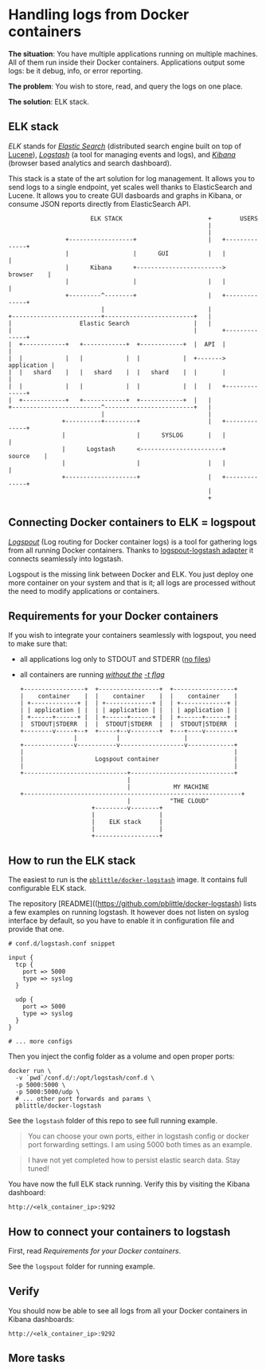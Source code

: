 Handling logs from Docker containers
====================

**The situation**: You have multiple applications running on multiple machines. All of them run inside their Docker containers. Applications output some logs: be it debug, info, or error reporting.

**The problem**: You wish to store, read, and query the logs on one place.

**The solution**: ELK stack.

ELK stack
---------

*ELK* stands for
[*Elastic Search*](https://github.com/elastic/elasticsearch) (distributed search engine built on top of [Lucene](https://lucene.apache.org/)),
[*Logstash*](http://logstash.net/) (a tool for managing events and logs),
and [*Kibana*](https://github.com/elastic/kibana) (browser based analytics and search dashboard).

This stack is a state of the art solution for log management. It allows you to send logs to a single endpoint, yet scales well thanks to ElasticSearch and Lucene. It allows you to create GUI dasboards and graphs in Kibana, or consume JSON reports directly from ElasticSearch API.


                           ELK STACK                        +        USERS
                                                            |
                                                            |
                    +------------------+                    |   +--------------+
                    |                  |      GUI           |   |              |
                    |      Kibana      +------------------------>   browser    |
                    |                  |                    |   |              |
                    +---------^--------+                    |   +--------------+
                              |                             |
    +-------------------------+-------------------------+   |
    |                   Elastic Search                  |   |
    |                                                   |       +--------------+
    |  +------------+   +------------+  +------------+  |  API  |              |
    |  |            |   |            |  |            |  +------->  application |
    |  |   shard    |   |   shard    |  |   shard    |  |       |              |
    |  |            |   |            |  |            |  |   |   +--------------+
    |  +------------+   +------------+  +------------+  |   |
    +-------------------------^-------------------------+   |
                              |                             |
                   +----------+---------+                   |   +--------------+
                   |                    |      SYSLOG       |   |              |
                   |      Logstash      <-----------------------+    source    |
                   |                    |                   |   |              |
                   +--------------------+                   |   +--------------+
                                                            |
                                                            +


Connecting Docker containers to ELK = logspout
--------------

[*Logspout*](https://github.com/gliderlabs/logspout) (Log routing for Docker container logs) is a tool for gathering logs from all running Docker containers. Thanks to [logspout-logstash adapter](https://github.com/looplab/logspout-logstash) it connects seamlessly into logstash.

Logspout is the missing link between Docker and ELK. You just deploy one more container on your system and that is it; all logs are processed without the need to modify applications or containers.

Requirements for your Docker containers
---------------------------------------

If you wish to integrate your containers seamlessly with logspout, you need to make sure that:

- all applications log only to STDOUT and STDERR ([no files](https://github.com/jwilder/dockerize))
- all containers are running *[without the](https://github.com/gliderlabs/logspout/issues/22) [-t flag](https://github.com/gliderlabs/logspout/pull/78)*

      +-----------------+  +-----------------+  +-----------------+  
      |    container    |  |    container    |  |    container    |  
      | +-------------+ |  | +-------------+ |  | +-------------+ |  
      | | application | |  | | application | |  | | application | |  
      | +------+------+ |  | +------+------+ |  | +------+------+ |  
      |  STDOUT|STDERR  |  |  STDOUT|STDERR  |  |  STDOUT|STDERR  |
      +--------v-----+--+  +-----+--v--------+  +---+----v--------+  
                     |           |                  |
      +--------------v-----------v------------------v-------------+  
      |                                                           |  
      |                    Logspout container                     |  
      |                                                           |  
      +-----------------------------+-----------------------------+  
                                    |
                                    |            MY MACHINE
      +-------------------------------------------------------------+
                                    |           "THE CLOUD"
                          +---------v--------+
                          |                  |
                          |    ELK stack     |
                          |                  |
                          +------------------+

How to run the ELK stack
-------------------------

The easiest to run is the [`pblittle/docker-logstash`](https://github.com/pblittle/docker-logstash) image. It contains full configurable ELK stack.

The repository [README]((https://github.com/pblittle/docker-logstash) lists a few examples on running logstash. It however does not listen on syslog interface by default, so you have to enable it in configuration file and provide that one.

    # conf.d/logstash.conf snippet

    input {
      tcp {
        port => 5000
        type => syslog
      }

      udp {
        port => 5000
        type => syslog
      }
    }

    # ... more configs

Then you inject the config folder as a volume and open proper ports:

    docker run \
      -v `pwd`/conf.d/:/opt/logstash/conf.d \
      -p 5000:5000 \
      -p 5000:5000/udp \
      # ... other port forwards and params \
      pblittle/docker-logstash

See the `logstash` folder of this repo to see full running example.

> You can choose your own ports, either in logstash config or docker port forwarding settings. I am using 5000 both times as an example.

> I have not yet completed how to persist elastic search data. Stay tuned!

You have now the full ELK stack running. Verify this by visiting the Kibana dashboard:

    http://<elk_container_ip>:9292

How to connect your containers to logstash
------------------------------------------

First, read *Requirements for your Docker containers*.

See the `logspout` folder for running example.

Verify
------

You should now be able to see all logs from all your Docker containers in Kibana dashboards:

    http://<elk_container_ip>:9292

More tasks
----------
